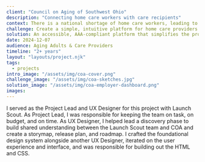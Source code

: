```yaml
---
client: "Council on Aging of Southwest Ohio"
description: "Connecting home care workers with care recipients"
context: There is a national shortage of home care workers, leading to a growing crisis for many older adults in need of home care. Existing systems and processes are cumbersome and complex, making it difficult for care providers and recipients to connect and work together. Council on Aging of Southwest Ohio is working to change that.
challenge: Create a simple, intuitive platform for home care providers and care recipients to connect and manage their working relationship.
solution: An accessible, AAA-compliant platform that simplifies the process of finding, hiring, and working with trusted in-home care providers.
date: 2024-12-07
audience: Aging Adults & Care Providers
timeline: "2+ years"
layout: "layouts/project.njk"
tags:
  - projects
intro_image: "/assets/img/coa-cover.png"
challenge_image: "/assets/img/coa-sketches.jpg"
solution_image: "/assets/img/coa-employer-dashboard.png"
images:
---
```


<!-- My Contributions -->

<p>I served as the Project Lead and UX Designer for this project with Launch Scout. As Project Lead, I was responsible for keeping the team on task, on budget, and on time. As UX Designer, I helped lead a discovery phase to build shared understanding between the Launch Scout team and COA and create a storymap, release plan, and roadmap. I crafted the foundational design system alongside another UX Designer, iterated on the user experience and interface, and was responsible for building out the HTML and CSS. 
</p>